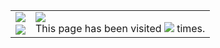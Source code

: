 <table>
  <td valign="top" ><img style="float: left;" src="https://github-readme-stats.vercel.app/api?username=arielherself&show_icons=true&hide_border=false&count_private=true&include_all_commits=true&theme=chartreuse-dark"><br>
  <img src="https://github-readme-stats.vercel.app/api/top-langs/?username=arielherself&layout=compact&theme=vision-friendly-dark">
    
  </td>
  <td valign="top"><img src="http://github-readme-streak-stats.herokuapp.com?user=arielherself&theme=dark&background=000000)"><br>
    <bold>This page has been visited </bold><img src="https://profile-counter.glitch.me/arielherself/count.svg"><bold> times.</bold>
  </td>
</table>
